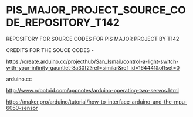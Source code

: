 # PIS_MAJOR_PROJECT_SOURCE_CODE_REPOSITORY_T142

REPOSITORY FOR SOURCE CODES FOR PIS MAJOR PROJECT BY T142

CREDITS FOR THE SOUCE CODES - 

https://create.arduino.cc/projecthub/San_Ismail/control-a-light-switch-with-your-infinity-gauntlet-8a30f2?ref=similar&ref_id=164441&offset=0

arduino.cc

http://www.robotoid.com/appnotes/arduino-operating-two-servos.html

https://maker.pro/arduino/tutorial/how-to-interface-arduino-and-the-mpu-6050-sensor
